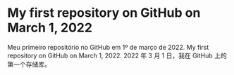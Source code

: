 # My first repository on GitHub on March 1, 2022
Meu primeiro repositório no GitHub em 1º de março de 2022.
My first repository on GitHub on March 1, 2022.
2022 年 3 月 1 日，我在 GitHub 上的第一个存储库。

